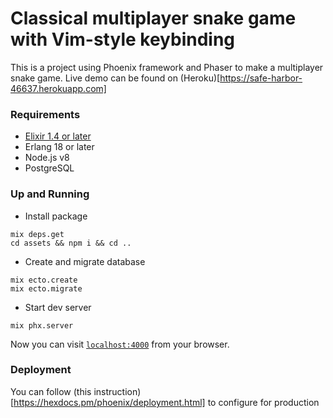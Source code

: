 # Classical multiplayer snake game with Vim-style keybinding
This is a project using Phoenix framework and Phaser to make a multiplayer snake game. Live demo can be found on (Heroku)[https://safe-harbor-46637.herokuapp.com]

### Requirements

* [Elixir 1.4 or later](https://elixir-lang.org/install.html)
* Erlang 18 or later
* Node.js v8
* PostgreSQL

### Up and Running

* Install package
```
mix deps.get
cd assets && npm i && cd ..
```

* Create and migrate database
```
mix ecto.create
mix ecto.migrate
```

* Start dev server
```
mix phx.server
```

Now you can visit [`localhost:4000`](http://localhost:4000) from your browser.

### Deployment
You can follow (this instruction)[https://hexdocs.pm/phoenix/deployment.html] to configure for production
